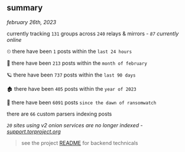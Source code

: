
## summary
_february 26th, 2023_

currently tracking `131` groups across `240` relays & mirrors - _`87` currently online_

⏲ there have been `1` posts within the `last 24 hours`

🦈 there have been `213` posts within the `month of february`

🪐 there have been `737` posts within the `last 90 days`

🏚 there have been `405` posts within the `year of 2023`

🦕 there have been `6091` posts `since the dawn of ransomwatch`

there are `66` custom parsers indexing posts

_`20` sites using v2 onion services are no longer indexed - [support.torproject.org](https://support.torproject.org/onionservices/v2-deprecation/)_

> see the project [README](https://github.com/joshhighet/ransomwatch#ransomwatch--) for backend technicals

